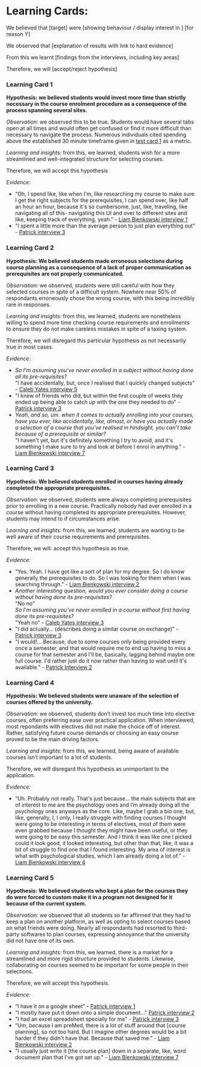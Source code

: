 # Learning Cards:

We believed that \[target\] were \[showing behaviour / display interest in \] \[for reason Y\]

We observed that \[explanation of results with link to hard evidence\]

From this we learnt \[findings from the interviews, including key areas\]

Therefore, we will \[accept/reject hypothesis\]

### Learning Card 1
**Hypothesis: we believed students would invest more time than strictly necessary in the course enrolment procedure as a consequence of the process spanning several sites.**

*Observation:* we observed this to be true. Students would have several tabs open at all times and would often get confused or find it more difficult than necessary to navigate the process. Numerous individuals cited spending above the established 30 minute timeframe given in [test card 1](test_cards.md) as a metric. 

*Learning and insights:* from this, we learned, students wish for a more streamlined and well-integrated structure for selecting courses.

Therefore, we will accept this hypothesis

*Evidence:*
- “Oh, I spend like, like when I'm, like researching my course to make sure I get the right subjects for the prerequisites, I can spend over, like half an hour an hour, because it's so cumbersome, just, like, traveling, like navigating all of this- navigating this UI and over to different sites and like, keeping track of everything, yeah.” - [Liam Bienkowski interview 1](../../interviews/iteration_1/liam_bienkowski/liam_bienkowski_2025-08-19_1.md)
- "I spent a little more than the average person to just plan everything out" - [Patrick interview 3](../../interviews/iteration_1/patrick/PATRICK_2025_08_27_3.md)

### Learning Card 2
**Hypothesis: We believed students made erroneous selections during course planning as a consequence of a lack of proper communication as prerequisites are not properly communicated.**

*Observation:* we observed, students were still careful with how they selected courses in spite of a difficult system. Nowhere near 50% of respondants erroneously chose the wrong course, with this being incredibly rare in responses. 

*Learning and insights:* from this, we learned, students are nonetheless willing to spend more time checking course requirements and enrollments to ensure they do not make careless mistakes in spite of a taxing system.

Therefore, we will disregard this particular hypothesis as not necessarily true in most cases. 

*Evidence:*
- *So I'm assuming you've never enrolled in a subject without having done all its pre-requisites?*<br/>"I have accidentally, but, once I realised that I quickly changed subjects" - [Caleb Yates interview 5](../../interviews/iteration_1/caleby/CALEB_2025_8_25_5.md)
- "I knew of friends who did, but within the first couple of weeks they ended up being able to catch up with the one they needed to do" - [Patrick interview 3](../../interviews/iteration_1/patrick/PATRICK_2025_08_27_3.md)
- *Yeah, and so, um. when it comes to actually enrolling into your courses, have you ever, like accidentally, like, almost, or have you actually made a selection of a course that you've realised in hindsight, you can't take because of a prerequisite or similar?*<br/>"I haven't yet, but it's definitely something I try to avoid, and it's something I make sure to try and look at before I enrol in anything." - [Liam Bienkowski interview 7](../../interviews/iteration_1/liam_bienkowski/liam_bienkowski_2025-08-27_7.md)

### Learning Card 3
**Hypothesis: We believed students enrolled in courses having already completed the appropriate prerequisites.**

*Observation:* we observed, students were always completing prerequisites prior to enrolling in a new course. Practically nobody had ever enrolled in a course without having completed its appropriate prerequisites. However, students may intend to if circumstances arise.

*Learning and insights:* from this, we learned, students are wanting to be well aware of their course requirements and prerequisites. 

Therefore, we will: accept this hypothesis as true.

*Evidence:* 
- “Yes. Yeah. I have got like a sort of plan for my degree. So I do know generally the prerequisites to do. So I was looking for them when I was searching through.” - [Liam Bienkowski interview 2](../../interviews/iteration_1/liam_bienkowski/liam_bienkowski_2025-08-20_2.md)
- *Another interesting question, would you ever consider doing a course without having done its pre-requisites?*<br/>"No no"<br/>*So I'm assuming you've never enrolled in a course without first having done its pre-requisites?*<br/>"Yeah no" - [Caleb Yates interview 3](../../interviews/iteration_1/caleby/CALEB_2025_8_22_3.md)
- "I did actually... (describes doing a similar course on exchange)" - [Patrick interview 3](../../interviews/iteration_1/patrick/PATRICK_2025_08_27_3.md)
- "I would!... Because, due to some courses only being provided every once a semester, and that would require me to end up having to miss a course for that semester and I'll be, basically, lagging behind maybe one full course. I'd rather just do it now rather than having to wait until it's available." - [Patrick Interview 2](../../interviews/iteration_1/patrick/PATRICK_2025_08_25_2.md)

### Learning Card 4
**Hypothesis: We believed students were unaware of the selection of courses offered by the university.**

*Observation:* we observed, students don’t invest too much time into elective courses, often preferring ease over practical application. When interviewed, most repondants with electives did not make the choice off of interest. Rather, satisfying future course demands or choosing an easy course proved to be the main driving factors. 

*Learning and insights:* from this, we learned, being aware of available courses isn’t important to a lot of students. 

Therefore, we will disregard this hypothesis as unimportant to the application. 

*Evidence:*
- “Uh. Probably not really. That's just because… the main subjects that are of interest to me are the psychology ones and I’m already doing all the psychology ones anyways as the core. Like, maybe I grab a bio one, but, like, generally, I, I only, I really struggle with finding courses I thought were going to be interesting in terms of electives, most of them were even grabbed because I thought they might have been useful, or they were going to be easy this semester. And I think it was like one I picked could it look good, it looked interesting, but other than that, like, it was a bit of struggle to find one that I found interesting. My area of interest is what with psychological studies, which I am already doing a lot of.” - [Liam Bienkowski interview 4](../../interviews/iteration_1/liam_bienkowski/liam_bienkowski_2025-08-20_4.md)

### Learning Card 5
**Hypothesis: We believed students who kept a plan for the courses they do were forced to custom make it in a program not designed for it because of the current system.**

*Observation:* we observed that all students so far affirmed that they had to keep a plan on another platform, as well as opting to select courses based on what friends were doing. Nearly all respondants had resorted to third-party softwares to plan courses, expressing annoyance that the university did not have one of its own. 

*Learning and insights:* from this, we learned, there is a market for a streamlined and more rigid structure provided to students. Likewise, collaborating on courses seemed to be important for some people in their selections.

Therefore, we will accept this hypothesis.

*Evidence:* 
- “I have it on a google sheet” - [Patrick interview 1](../../interviews/iteration_1/patrick/PATRICK_2025_08_25_1.md) 
- “I mostly have put it down onto a simple document…” [Patrick interview 2](../../interviews/iteration_1/patrick/PATRICK_2025_08_27_3.md)
- "I had an excel spreadsheet specially for me" - [Patrick interview 3](../../interviews/iteration_1/patrick/PATRICK_2025_08_27_3.md)
- “Um, because I am preMed, there is a lot of stuff around that \[course planning\], so not too hard. But I imagine other degrees would be a bit harder if they didn't have that. Because that saved me.” - [Liam Bienkowski interview 2](../../interviews/iteration_1/liam_bienkowski/liam_bienkowski_2025-08-20_2.md)
- "I usually just write it \[the course plan\] down in a separate, like, word document plan that I've got set up." - [Liam Bienkowski interview 7](../../interviews/iteration_1/liam_bienkowski/liam_bienkowski_2025-08-27_7.md)